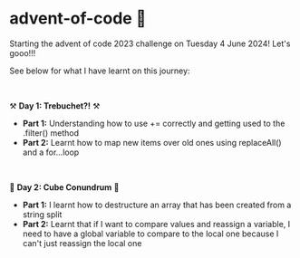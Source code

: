 # advent-of-code 🎄

Starting the advent of code 2023 challenge on Tuesday 4 June 2024! Let's gooo!!!

See below for what I have learnt on this journey:

<br>

⚒️ **Day 1: Trebuchet?!** ⚒️

- **Part 1:** Understanding how to use += correctly and getting used to the .filter() method
- **Part 2:** Learnt how to map new items over old ones using replaceAll() and a for...loop

<br>

🧊 **Day 2: Cube Conundrum** 🧊

- **Part 1:** I learnt how to destructure an array that has been created from a string split
- **Part 2:** Learnt that if I want to compare values and reassign a variable, I need to have a global variable to compare to the local one because I can't just reassign the local one
